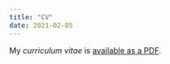 ```yaml
---
title: "CV"
date: 2021-02-05
---
```


My _curriculum vitae_ is [available as a PDF](/files/cv.pdf).
